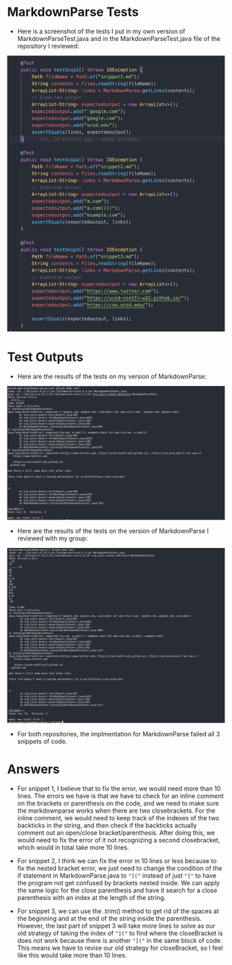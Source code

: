# MarkdownParse Tests

- Here is a screenshot of the tests I put in my own version of MarkdownParseTest.java and in the MarkdownParseTest.java file of the repository I reviewed:

![Image](sniptests.png)

# Test Outputs

- Here are the results of the tests on my version of MarkdownParse:

![Image](mytest.png)

- Here are the results of the tests on the version of MarkdownParse I reviewed with my group:

![Image](reviewtest.png)

- For both repositories, the implmentation for MarkdownParse failed all 3 snippets of code.

# Answers

- For snippet 1, I believe that to fix the error, we would need more than 10 lines. The errors we have is that we have to check for an inline comment on the brackets or parenthesis on the code, and we need to make sure the markdownparse works when there are two closebrackets. For the inline comment, we would need to keep track of the indexes of the two backticks in the string, and then check if the backticks actually comment out an open/close bracket/parenthesis. After doing this, we would need to fix the error of it not recognizing a second closebracket, which would in total take more 10 lines.

- For snippet 2, I think we can fix the error in 10 lines or less because to fix the nested bracket error, we just need to change the condition of the if statement in MarkdownParse.java to `"]("` instead of just `"]"` to have the program not get confused by brackets nested inside. We can apply the same logic for the close parenthesis and have it search for a close parenthesis with an index at the length of the string.

- For snippet 3, we can use the .trim() method to get rid of the spaces at the beginning and at the end of the string inside the parenthesis. However, the last part of snippet 3 will take more lines to solve as our old strategy of taking the index of `"]("` to find where the closeBracket is does not work because there is another `"]("` in the same block of code. This means we have to revise our old strategy for closeBracket, so I feel like this would take more than 10 lines.
